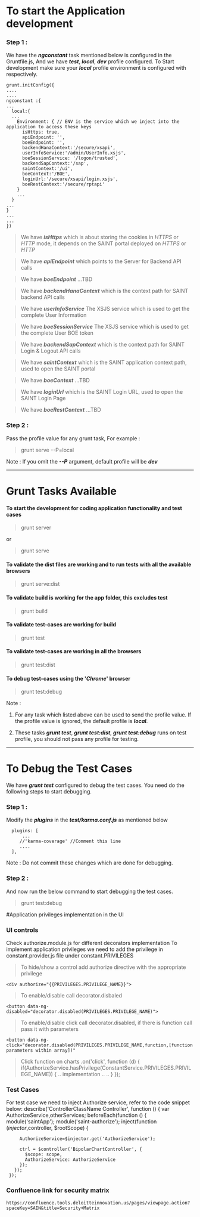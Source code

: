 # To start the Application development

### Step 1 :

We have the _**ngconstant**_ task mentioned below is configured in the Gruntfile.js, And we have _**test**_, _**local**_, _**dev**_ profile configured. To Start development make sure your _**local**_ profile environment is configured with respectively.

    grunt.initConfig({
    ....
    ....
    ngconstant :{
    ...
      local:{
      ...
        Environment: { // ENV is the service which we inject into the application to access these keys
          isHttps: true,
          apiEndpoint: '',
          boeEndpoint: '',
          backendHanaContext:'/secure/xsapi',
          userInfoService:'/admin/UserInfo.xsjs',
          boeSessionService: '/logon/trusted',
          backendSapContext:'/sap',
          saintContext:'/ui',
          boeContext:'/BOE',
          loginUrl:'/secure/xsapi/login.xsjs',
          boeRestContext:'/secure/rptapi'
        }
        ...
      }
    ...
    }
    ...
    ...
    })


> We have _**isHttps**_ which is about storing the cookies in _HTTPS_ or _HTTP_ mode, it depends on the SAINT portal deployed on _HTTPS_ or _HTTP_

> We have _**apiEndpoint**_ which points to the Server for Backend API calls

> We have _**boeEndpoint**_   ...TBD

> We have _**backendHanaContext**_ which is the context path for SAINT backend API calls

> We have _**userInfoService**_   The XSJS service which is used to get the complete User Information

> We have _**boeSessionService**_   The XSJS service which is used to get the complete User BOE token

> We have _**backendSapContext**_ which is the context path for SAINT Login & Logout API calls

> We have _**saintContext**_ which is the SAINT application context path, used to open the SAINT portal

> We have _**boeContext**_   ...TBD

> We have _**loginUrl**_ which is the SAINT Login URL, used to open the SAINT Login Page

> We have _**boeRestContext**_   ...TBD

### Step 2 :

Pass the profile value for any grunt task, For example :
> grunt serve --P=local

Note : If you omit the _**--P**_ argument, default profile will be _**dev**_


----

# Grunt Tasks Available

#### To start the development for coding application functionality and test cases
> grunt server

or

> grunt serve

#### To validate the dist files are working and to run tests with all the available browsers
> grunt serve:dist

#### To validate build is working for the app folder, this excludes test
> grunt build

#### To validate test-cases are working for build
> grunt test

#### To validate test-cases are working in all the browsers
> grunt test:dist

#### To debug test-cases using the '_**Chrome**_' browser
> grunt test:debug

Note : 

 1. For any task which listed above can be used to send the profile value. If the profile value is ignored, the default profile is _**local**_.

 2. These tasks _**grunt test**_, _**grunt test:dist**_, _**grunt test:debug**_ runs on test profile, you should not pass any profile for testing.

----

# To Debug the Test Cases

We have _**grunt test**_ configured to debug the test cases. You need do the
following steps to start debugging.


### Step 1 :
Modify the _**plugins**_ in the _**test/karma.conf.js**_ as mentioned below


      plugins: [
          ...
         //'karma-coverage' //Comment this line
         ....
      ],

Note : Do not commit these changes which are done for debugging.


### Step 2 :
And now run the below command to start debugging the test cases.

> grunt test:debug

#Application privileges implementation in the UI


### UI controls
Check authorize.module.js for different decorators implementation 
To implement application privileges we need to add the privilege in constant.provider.js file under  constant.PRIVILEGES
 >To hide/show a control add authorize directive with the appropriate privilege 
 
    <div authorize="{{PRIVILEGES.PRIVILEGE_NAME}}">
    
 >To enable/disable call decorator.disbaled
 
    <button data-ng-disabled="decorator.disabled(PRIVILEGES.PRIVILEGE_NAME)">
    
 >To enable/disable click call decorator.disabled, if there is function call pass it with parameters
 
    <button data-ng-click="decorator.disabled(PRIVILEGES.PRIVILEGE_NAME,function,[function parameters within array])" 
 >Click function on charts
    .on('click', function (d) {
              if(AuthorizeService.hasPrivilege(ConstantService.PRIVILEGES.PRIVILEGE_NAME)) {
                  .. implementation
                  ..
                  ..
              }
            });

### Test Cases
   For test case we need to inject Authorize service, refer to the code snippet below:
   describe('ControllerClassName Controller', function () {
     var  AuthorizeService,otherServices;
     beforeEach(function () {
       module('saintApp');
       module('saint-authorize');
       inject(function ($injector,$controller, $rootScope) {
        
         AuthorizeService=$injector.get('AuthorizeService');
   
         ctrl = $controller('BipolarChartController', {
           $scope: scope,
           AuthorizeService: AuthorizeService
         });
       });
     });

 ### Confluence link for security matrix
    https://confluence.tools.deloitteinnovation.us/pages/viewpage.action?spaceKey=SAIN&title=Security+Matrix  
